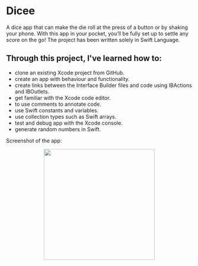 # Dicee

A dice app that can make the die roll at the press of a button or by shaking your phone. With this app in your pocket, you’ll be fully set up to settle any score on the go! The project has been written solely in Swift Language.


## Through this project, I've learned how to:

-   clone an existing Xcode project from GitHub.
-   create an app with behaviour and functionality.
-   create links between the Interface Builder files and code using IBActions and IBOutlets.
-   get familiar with the Xcode code editor.
-   to use comments to annotate code.
-   use Swift constants and variables.
-   use collection types such as Swift arrays.
-   test and debug app with the Xcode console.
-   generate random numbers in Swift.

Screenshot of the app:

<p align="center"><img src="images/i_am_poor_1.png" width="300"></p>